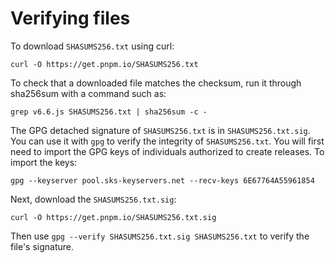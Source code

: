 # Verifying files

To download `SHASUMS256.txt` using curl:

```
curl -O https://get.pnpm.io/SHASUMS256.txt
```

To check that a downloaded file matches the checksum, run it through sha256sum with a command such as:

```
grep v6.6.js SHASUMS256.txt | sha256sum -c -
```

The GPG detached signature of `SHASUMS256.txt` is in `SHASUMS256.txt.sig`.
You can use it with `gpg` to verify the integrity of `SHASUMS256.txt`.
You will first need to import the GPG keys of individuals authorized to create releases.
To import the keys:

```
gpg --keyserver pool.sks-keyservers.net --recv-keys 6E67764A55961854
```

Next, download the `SHASUMS256.txt.sig`:

```
curl -O https://get.pnpm.io/SHASUMS256.txt.sig
```

Then use `gpg --verify SHASUMS256.txt.sig SHASUMS256.txt` to verify the file's signature.
